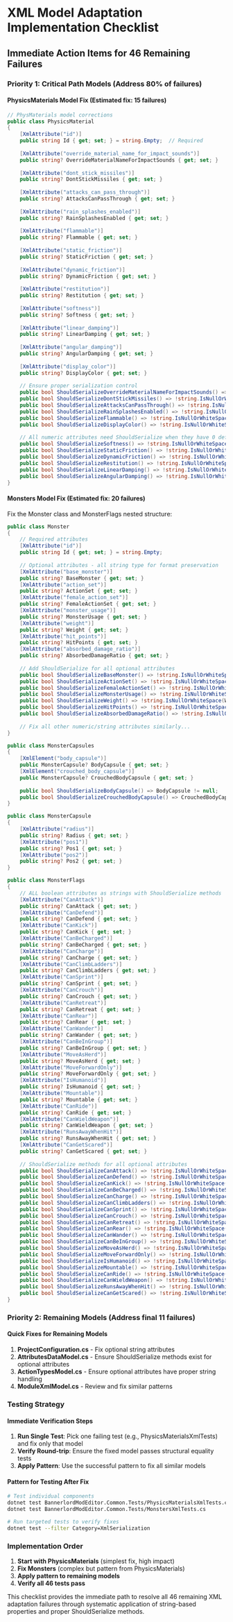# XML Model Adaptation Implementation Checklist

## Immediate Action Items for 46 Remaining Failures

### Priority 1: Critical Path Models (Address 80% of failures)

#### PhysicsMaterials Model Fix (Estimated fix: 15 failures)
```csharp
// PhysMaterials model corrections
public class PhysicsMaterial
{
    [XmlAttribute("id")]
    public string Id { get; set; } = string.Empty;  // Required
    
    [XmlAttribute("override_material_name_for_impact_sounds")]
    public string? OverrideMaterialNameForImpactSounds { get; set; }
    
    [XmlAttribute("dont_stick_missiles")]
    public string? DontStickMissiles { get; set; }
    
    [XmlAttribute("attacks_can_pass_through")]
    public string? AttacksCanPassThrough { get; set; }
    
    [XmlAttribute("rain_splashes_enabled")]
    public string? RainSplashesEnabled { get; set; }
    
    [XmlAttribute("flammable")]
    public string? Flammable { get; set; }
    
    [XmlAttribute("static_friction")]
    public string? StaticFriction { get; set; }
    
    [XmlAttribute("dynamic_friction")]
    public string? DynamicFriction { get; set; }
    
    [XmlAttribute("restitution")]
    public string? Restitution { get; set; }
    
    [XmlAttribute("softness")]
    public string? Softness { get; set; }
    
    [XmlAttribute("linear_damping")]
    public string? LinearDamping { get; set; }
    
    [XmlAttribute("angular_damping")]
    public string? AngularDamping { get; set; }
    
    [XmlAttribute("display_color")]
    public string? DisplayColor { get; set; }
    
    // Ensure proper serialization control
    public bool ShouldSerializeOverrideMaterialNameForImpactSounds() => !string.IsNullOrWhiteSpace(OverrideMaterialNameForImpactSounds);
    public bool ShouldSerializeDontStickMissiles() => !string.IsNullOrWhiteSpace(DontStickMissiles);
    public bool ShouldSerializeAttacksCanPassThrough() => !string.IsNullOrWhiteSpace(AttacksCanPassThrough);
    public bool ShouldSerializeRainSplashesEnabled() => !string.IsNullOrWhiteSpace(RainSplashesEnabled);
    public bool ShouldSerializeFlammable() => !string.IsNullOrWhiteSpace(Flammable);
    public bool ShouldSerializeDisplayColor() => !string.IsNullOrWhiteSpace(DisplayColor);
    
    // All numeric attributes need ShouldSerialize when they have 0 default
    public bool ShouldSerializeSoftness() => !string.IsNullOrWhiteSpace(Softness) && Softness != "0" && Softness != "0.0" && Softness != "0.000";
    public bool ShouldSerializeStaticFriction() => !string.IsNullOrWhiteSpace(StaticFriction);
    public bool ShouldSerializeDynamicFriction() => !string.IsNullOrWhiteSpace(DynamicFriction);
    public bool ShouldSerializeRestitution() => !string.IsNullOrWhiteSpace(Restitution);
    public bool ShouldSerializeLinearDamping() => !string.IsNullOrWhiteSpace(LinearDamping);
    public bool ShouldSerializeAngularDamping() => !string.IsNullOrWhiteSpace(AngularDamping);
}
```

#### Monsters Model Fix (Estimated fix: 20 failures)
Fix the Monster class and MonsterFlags nested structure:

```csharp
public class Monster
{
    // Required attributes
    [XmlAttribute("id")]
    public string Id { get; set; } = string.Empty;
    
    // Optional attributes - all string type for format preservation
    [XmlAttribute("base_monster")]
    public string? BaseMonster { get; set; }
    [XmlAttribute("action_set")]
    public string? ActionSet { get; set; }
    [XmlAttribute("female_action_set")]
    public string? FemaleActionSet { get; set; }
    [XmlAttribute("monster_usage")]
    public string? MonsterUsage { get; set; }
    [XmlAttribute("weight")]
    public string? Weight { get; set; }
    [XmlAttribute("hit_points")]
    public string? HitPoints { get; set; }
    [XmlAttribute("absorbed_damage_ratio")]
    public string? AbsorbedDamageRatio { get; set; }
    
    // Add ShouldSerialize for all optional attributes
    public bool ShouldSerializeBaseMonster() => !string.IsNullOrWhiteSpace(BaseMonster);
    public bool ShouldSerializeActionSet() => !string.IsNullOrWhiteSpace(ActionSet);
    public bool ShouldSerializeFemaleActionSet() => !string.IsNullOrWhiteSpace(FemaleActionSet);
    public bool ShouldSerializeMonsterUsage() => !string.IsNullOrWhiteSpace(MonsterUsage);
    public bool ShouldSerializeWeight() => !string.IsNullOrWhiteSpace(Weight);
    public bool ShouldSerializeHitPoints() => !string.IsNullOrWhiteSpace(HitPoints);
    public bool ShouldSerializeAbsorbedDamageRatio() => !string.IsNullOrWhiteSpace(AbsorbedDamageRatio);
    
    // Fix all other numeric/string attributes similarly...
}

public class MonsterCapsules
{
    [XmlElement("body_capsule")]
    public MonsterCapsule? BodyCapsule { get; set; }
    [XmlElement("crouched_body_capsule")]
    public MonsterCapsule? CrouchedBodyCapsule { get; set; }
    
    public bool ShouldSerializeBodyCapsule() => BodyCapsule != null;
    public bool ShouldSerializeCrouchedBodyCapsule() => CrouchedBodyCapsule != null;
}

public class MonsterCapsule
{
    [XmlAttribute("radius")]
    public string? Radius { get; set; }
    [XmlAttribute("pos1")]
    public string? Pos1 { get; set; }
    [XmlAttribute("pos2")]
    public string? Pos2 { get; set; }
}

public class MonsterFlags
{
    // ALL boolean attributes as strings with ShouldSerialize methods
    [XmlAttribute("CanAttack")]
    public string? CanAttack { get; set; }
    [XmlAttribute("CanDefend")]
    public string? CanDefend { get; set; }
    [XmlAttribute("CanKick")]
    public string? CanKick { get; set; }
    [XmlAttribute("CanBeCharged")]
    public string? CanBeCharged { get; set; }
    [XmlAttribute("CanCharge")]
    public string? CanCharge { get; set; }
    [XmlAttribute("CanClimbLadders")]
    public string? CanClimbLadders { get; set; }
    [XmlAttribute("CanSprint")]
    public string? CanSprint { get; set; }
    [XmlAttribute("CanCrouch")]
    public string? CanCrouch { get; set; }
    [XmlAttribute("CanRetreat")]
    public string? CanRetreat { get; set; }
    [XmlAttribute("CanRear")]
    public string? CanRear { get; set; }
    [XmlAttribute("CanWander")]
    public string? CanWander { get; set; }
    [XmlAttribute("CanBeInGroup")]
    public string? CanBeInGroup { get; set; }
    [XmlAttribute("MoveAsHerd")]
    public string? MoveAsHerd { get; set; }
    [XmlAttribute("MoveForwardOnly")]
    public string? MoveForwardOnly { get; set; }
    [XmlAttribute("IsHumanoid")]
    public string? IsHumanoid { get; set; }
    [XmlAttribute("Mountable")]
    public string? Mountable { get; set; }
    [XmlAttribute("CanRide")]
    public string? CanRide { get; set; }
    [XmlAttribute("CanWieldWeapon")]
    public string? CanWieldWeapon { get; set; }
    [XmlAttribute("RunsAwayWhenHit")]
    public string? RunsAwayWhenHit { get; set; }
    [XmlAttribute("CanGetScared")]
    public string? CanGetScared { get; set; }
    
    // ShouldSerialize methods for all optional attributes
    public bool ShouldSerializeCanAttack() => !string.IsNullOrWhiteSpace(CanAttack);
    public bool ShouldSerializeCanDefend() => !string.IsNullOrWhiteSpace(CanDefend);
    public bool ShouldSerializeCanKick() => !string.IsNullOrWhiteSpace(CanKick);
    public bool ShouldSerializeCanBeCharged() => !string.IsNullOrWhiteSpace(CanBeCharged);
    public bool ShouldSerializeCanCharge() => !string.IsNullOrWhiteSpace(CanCharge);
    public bool ShouldSerializeCanClimbLadders() => !string.IsNullOrWhiteSpace(CanClimbLadders);
    public bool ShouldSerializeCanSprint() => !string.IsNullOrWhiteSpace(CanSprint);
    public bool ShouldSerializeCanCrouch() => !string.IsNullOrWhiteSpace(CanCrouch);
    public bool ShouldSerializeCanRetreat() => !string.IsNullOrWhiteSpace(CanRetreat);
    public bool ShouldSerializeCanRear() => !string.IsNullOrWhiteSpace(CanRear);
    public bool ShouldSerializeCanWander() => !string.IsNullOrWhiteSpace(CanWander);
    public bool ShouldSerializeCanBeInGroup() => !string.IsNullOrWhiteSpace(CanBeInGroup);
    public bool ShouldSerializeMoveAsHerd() => !string.IsNullOrWhiteSpace(MoveAsHerd);
    public bool ShouldSerializeMoveForwardOnly() => !string.IsNullOrWhiteSpace(MoveForwardOnly);
    public bool ShouldSerializeIsHumanoid() => !string.IsNullOrWhiteSpace(IsHumanoid);
    public bool ShouldSerializeMountable() => !string.IsNullOrWhiteSpace(Mountable);
    public bool ShouldSerializeCanRide() => !string.IsNullOrWhiteSpace(CanRide);
    public bool ShouldSerializeCanWieldWeapon() => !string.IsNullOrWhiteSpace(CanWieldWeapon);
    public bool ShouldSerializeRunsAwayWhenHit() => !string.IsNullOrWhiteSpace(RunsAwayWhenHit);
    public bool ShouldSerializeCanGetScared() => !string.IsNullOrWhiteSpace(CanGetScared);
}
```

### Priority 2: Remaining Models (Address final 11 failures)

#### Quick Fixes for Remaining Models
1. **ProjectConfiguration.cs** - Fix optional string attributes
2. **AttributesDataModel.cs** - Ensure ShouldSerialize methods exist for optional attributes
3. **ActionTypesModel.cs** - Ensure optional attributes have proper string handling
4. **ModuleXmlModel.cs** - Review and fix similar patterns

### Testing Strategy

#### Immediate Verification Steps
1. **Run Single Test**: Pick one failing test (e.g., PhysicsMaterialsXmlTests) and fix only that model
2. **Verify Round-trip**: Ensure the fixed model passes structural equality tests
3. **Apply Pattern**: Use the successful pattern to fix all similar models

#### Pattern for Testing After Fix
```bash
# Test individual components
dotnet test BannerlordModEditor.Common.Tests/PhysicsMaterialsXmlTests.cs
dotnet test BannerlordModEditor.Common.Tests/MonstersXmlTests.cs

# Run targeted tests to verify fixes
dotnet test --filter Category=XmlSerialization
```

### Implementation Order

1. **Start with PhysicsMaterials** (simplest fix, high impact)
2. **Fix Monsters** (complex but pattern from PhysicsMaterials)
3. **Apply pattern to remaining models**
4. **Verify all 46 tests pass**

This checklist provides the immediate path to resolve all 46 remaining XML adaptation failures through systematic application of string-based properties and proper ShouldSerialize methods.